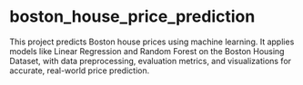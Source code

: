 # boston_house_price_prediction
This project predicts Boston house prices using machine learning. It applies models like Linear Regression and Random Forest on the Boston Housing Dataset, with data preprocessing, evaluation metrics, and visualizations for accurate, real-world price prediction.
